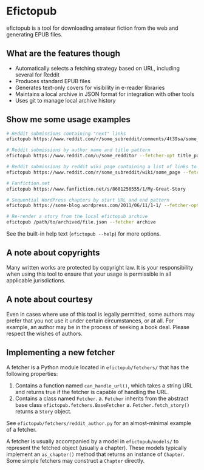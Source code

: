 # Efictopub

efictopub is a tool for downloading amateur fiction from the web and generating EPUB
files.

## What are the features though

* Automatically selects a fetching strategy based on URL, including several for Reddit
* Produces standard EPUB files
* Generates text-only covers for visibility in e-reader libraries
* Maintains a local archive in JSON format for integration with other tools
* Uses git to manage local archive history

## Show me some usage examples

```sh
# Reddit submissions containing "next" links
efictopub https://www.reddit.com/r/some_subreddit/comments/4t39sa/some_submission_title/ --fetcher-opt title="My Great Story"

# Reddit submissions by author name and title pattern
efictopub https://www.reddit.com/u/some_redditor --fetcher-opt title_pattern="My Great Story" --fetcher-opt title="My Great Story"

# Reddit submissions by reddit wiki page containing a list of links to chapters
efictopub https://www.reddit.com/r/some_subreddit/wiki/some_page --fetcher-opt title="My Great Story"

# Fanfiction.net
efictopub https://www.fanfiction.net/s/8601250555/1/My-Great-Story

# Sequential WordPress chapters by start URL and end pattern
efictopub https://some-blog.wordpress.com/2011/06/11/1-1/ --fetcher-opt last_chapter_pattern="2013/11/19/interlude-end" --fetcher-opt title="My Great Story"

# Re-render a story from the local efictopub archive
efictopub /path/to/archived/file.json --fetcher archive
```

See the built-in help text (`efictopub --help`) for more options.

## A note about copyrights

Many written works are protected by copyright law. It is your responsibility when
using this tool to ensure that your usage is permissible in all applicable jurisdictions.

## A note about courtesy

Even in cases where use of this tool is legally permitted, some authors may prefer
that you not use it under certain circumstances, or at all. For example, an author
may be in the process of seeking a book deal. Please respect the wishes of authors.

## Implementing a new fetcher

A fetcher is a Python module located in `efictopub/fetchers/` that has the following
properties:

1. Contains a function named `can_handle_url()`, which takes a string URL and returns
   true if the fetcher is capable of handling the URL.
1. Contains a class named `Fetcher`.
      a. `Fetcher` inherits from the abstract base class `efictopub.fetchers.BaseFetcher`
      a. `Fetcher.fetch_story()` returns a `Story` object.

See `efictopub/fetchers/reddit_author.py` for an almost-minimal example of a fetcher.

A fetcher is usually accompanied by a model in `efictopub/models/` to represent the
fetched object (usually a chapter). These models typically implement an `as_chapter()`
method that returns an instance of `Chapter`. Some simple fetchers may construct
a `Chapter` directly.
